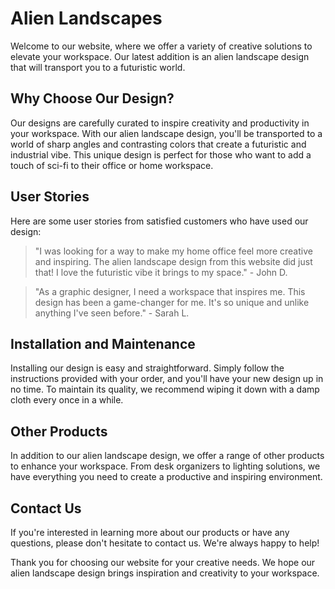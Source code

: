 <!--font:Dancing Script-->

# Alien Landscapes

Welcome to our website, where we offer a variety of creative solutions to elevate your workspace. Our latest addition is an alien landscape design that will transport you to a futuristic world.

## Why Choose Our Design?

Our designs are carefully curated to inspire creativity and productivity in your workspace. With our alien landscape design, you'll be transported to a world of sharp angles and contrasting colors that create a futuristic and industrial vibe. This unique design is perfect for those who want to add a touch of sci-fi to their office or home workspace.

## User Stories

Here are some user stories from satisfied customers who have used our design:

> "I was looking for a way to make my home office feel more creative and inspiring. The alien landscape design from this website did just that! I love the futuristic vibe it brings to my space." - John D.

> "As a graphic designer, I need a workspace that inspires me. This design has been a game-changer for me. It's so unique and unlike anything I've seen before." - Sarah L.

## Installation and Maintenance

Installing our design is easy and straightforward. Simply follow the instructions provided with your order, and you'll have your new design up in no time. To maintain its quality, we recommend wiping it down with a damp cloth every once in a while.

## Other Products

In addition to our alien landscape design, we offer a range of other products to enhance your workspace. From desk organizers to lighting solutions, we have everything you need to create a productive and inspiring environment.

## Contact Us

If you're interested in learning more about our products or have any questions, please don't hesitate to contact us. We're always happy to help!

Thank you for choosing our website for your creative needs. We hope our alien landscape design brings inspiration and creativity to your workspace.

<!--

Write me content for website with wallpaper which alt text is:

"A csg-style rendering of an alien landscape, with sharp angles and contrasting colors that create a futuristic and industrial vibe."

The name/title of the page should not be 1:1 copy of the alt text but rather a real content of the website which is using this wallpaper.

- Use markdown format 
- Start with heading
- Heading should be short and concise
- The content should look like a real website 
- The website should not be about the wallpaper, wallpaper is just a related background
- Heading should be contain work "wallpaper" or "background"
- Include real sections like references, contact, user stories, etc. use things relevant to the page purpose.
- Feel free to use structure like headings, bullets, numbering, blockquotes, paragraphs, horizontal lines, etc.
- You can use formatting like bold or _italic_
- You can include UTF-8 emojis
- Links should be only #hash anchors (and you can refer to the document itself)
- Do not include images


---


# Futuristic Office Wallpaper for Your Creative Space

Welcome to our website, where we offer a variety of wallpapers to elevate your workspace. Our latest addition is a csg-style rendering of an alien landscape that will transport you to a futuristic world.

## Why Choose Our Wallpaper?

Our wallpaper designs are carefully curated to inspire creativity and productivity in your workspace. With our alien landscape wallpaper, you'll be transported to a world of sharp angles and contrasting colors that create a futuristic and industrial vibe. This unique design is perfect for those who want to add a touch of sci-fi to their office or home workspace.

## User Stories

Here are some user stories from satisfied customers who have used our wallpaper:

> "I was looking for a way to make my home office feel more creative and inspiring. The alien landscape wallpaper from this website did just that! I love the futuristic vibe it brings to my space." - John D.

> "As a graphic designer, I need a workspace that inspires me. This wallpaper has been a game-changer for me. It's so unique and unlike anything I've seen before." - Sarah L.

## Installation and Maintenance

Installing our wallpaper is easy and straightforward. Simply follow the instructions provided with your order, and you'll have your new wallpaper up in no time. To maintain its quality, we recommend wiping it down with a damp cloth every once in a while.

## References

If you're interested in learning more about our products or have any questions, please don't hesitate to contact us. We're always happy to help!

Thank you for choosing our website for your wallpaper needs. We hope our alien landscape design brings inspiration and creativity to your workspace.


---


Heading should not include word "wallpaper". The website should not be about the wallpaper itself, wallpaper is just a related background, rewrite whole content.


---


# Explore a Futuristic World with Our Alien Landscape Design

Welcome to our website, where we offer a variety of creative solutions to elevate your workspace. Our latest addition is an alien landscape design that will transport you to a futuristic world.

## Why Choose Our Design?

Our designs are carefully curated to inspire creativity and productivity in your workspace. With our alien landscape design, you'll be transported to a world of sharp angles and contrasting colors that create a futuristic and industrial vibe. This unique design is perfect for those who want to add a touch of sci-fi to their office or home workspace.

## User Stories

Here are some user stories from satisfied customers who have used our design:

> "I was looking for a way to make my home office feel more creative and inspiring. The alien landscape design from this website did just that! I love the futuristic vibe it brings to my space." - John D.

> "As a graphic designer, I need a workspace that inspires me. This design has been a game-changer for me. It's so unique and unlike anything I've seen before." - Sarah L.

## Installation and Maintenance

Installing our design is easy and straightforward. Simply follow the instructions provided with your order, and you'll have your new design up in no time. To maintain its quality, we recommend wiping it down with a damp cloth every once in a while.

## Other Products

In addition to our alien landscape design, we offer a range of other products to enhance your workspace. From desk organizers to lighting solutions, we have everything you need to create a productive and inspiring environment.

## Contact Us

If you're interested in learning more about our products or have any questions, please don't hesitate to contact us. We're always happy to help!

Thank you for choosing our website for your creative needs. We hope our alien landscape design brings inspiration and creativity to your workspace.

-->
